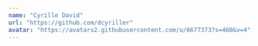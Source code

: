 ```yaml
---
name: "Cyrille David"
url: "https://github.com/dcyriller"
avatar: "https://avatars2.githubusercontent.com/u/6677373?s=460&v=4"
---
```

